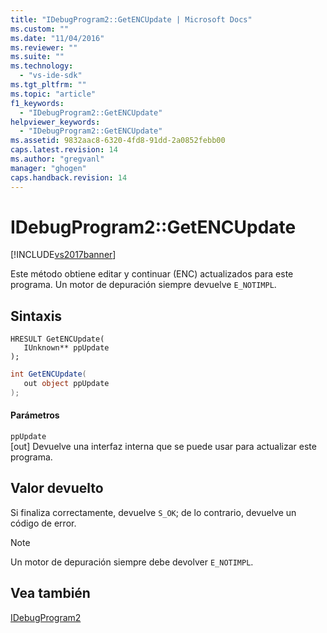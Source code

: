 ```yaml
---
title: "IDebugProgram2::GetENCUpdate | Microsoft Docs"
ms.custom: ""
ms.date: "11/04/2016"
ms.reviewer: ""
ms.suite: ""
ms.technology: 
  - "vs-ide-sdk"
ms.tgt_pltfrm: ""
ms.topic: "article"
f1_keywords: 
  - "IDebugProgram2::GetENCUpdate"
helpviewer_keywords: 
  - "IDebugProgram2::GetENCUpdate"
ms.assetid: 9832aac8-6320-4fd8-91dd-2a0852febb00
caps.latest.revision: 14
ms.author: "gregvanl"
manager: "ghogen"
caps.handback.revision: 14
---
```

# IDebugProgram2::GetENCUpdate
[!INCLUDE[vs2017banner](../../../code-quality/includes/vs2017banner.md)]

Este método obtiene editar y continuar \(ENC\) actualizados para este programa.  Un motor de depuración siempre devuelve `E_NOTIMPL`.  
  
## Sintaxis  
  
```cpp#  
HRESULT GetENCUpdate(   
   IUnknown** ppUpdate  
);  
```  
  
```c#  
int GetENCUpdate(  
   out object ppUpdate  
);  
```  
  
#### Parámetros  
 `ppUpdate`  
 \[out\]  Devuelve una interfaz interna que se puede usar para actualizar este programa.  
  
## Valor devuelto  
 Si finaliza correctamente, devuelve `S_OK`; de lo contrario, devuelve un código de error.  
  
> [!NOTE]
>  Un motor de depuración siempre debe devolver `E_NOTIMPL`.  
  
## Vea también  
 [IDebugProgram2](../../../extensibility/debugger/reference/idebugprogram2.md)